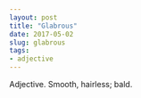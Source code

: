 ```yaml
---
layout: post
title: "Glabrous"
date: 2017-05-02
slug: glabrous
tags:
- adjective
---
```


Adjective. Smooth, hairless; bald.
